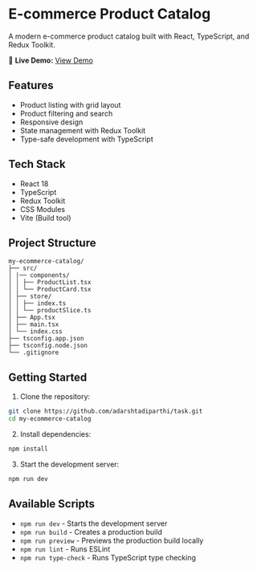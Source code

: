 # E-commerce Product Catalog

A modern e-commerce product catalog built with React, TypeScript, and Redux Toolkit.

🚀 **Live Demo:** [View Demo](https://wingman-git-main-adarshs-projects-ba6ae725.vercel.app/)

## Features

- Product listing with grid layout
- Product filtering and search
- Responsive design
- State management with Redux Toolkit
- Type-safe development with TypeScript

## Tech Stack

- React 18
- TypeScript
- Redux Toolkit
- CSS Modules
- Vite (Build tool)

## Project Structure
```plaintext
my-ecommerce-catalog/
├── src/
│ |── components/
│ │ ├── ProductList.tsx
│ │ └── ProductCard.tsx
│ ├── store/
│ │ ├── index.ts
│ │ └── productSlice.ts
│ ├── App.tsx
│ ├── main.tsx
│ └── index.css
├── tsconfig.app.json
├── tsconfig.node.json
└── .gitignore
```
## Getting Started

1. Clone the repository:
```bash
git clone https://github.com/adarshtadiparthi/task.git
cd my-ecommerce-catalog
```

2. Install dependencies:
```bash
npm install
```

3. Start the development server:
```bash
npm run dev
```
## Available Scripts

- `npm run dev` - Starts the development server
- `npm run build` - Creates a production build
- `npm run preview` - Previews the production build locally
- `npm run lint` - Runs ESLint
- `npm run type-check` - Runs TypeScript type checking
